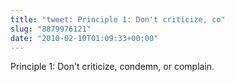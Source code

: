 ```yaml
---
title: "tweet: Principle 1: Don't criticize, co"
slug: "8879976121"
date: "2010-02-10T01:09:33+00:00"
---
```

Principle 1: Don't criticize, condemn, or complain.
